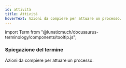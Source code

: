 ```yaml
---
id: attività
title: Attività
hoverText: Azioni da compiere per attuare un processo.
---
```


import Term from "@lunaticmuch/docusaurus-terminology/components/tooltip.js";


### Spiegazione del termine

Azioni da compiere per attuare un <Term popup="Insieme di attività correlate e coese che trasformano bisogni in prodotti, secondo regole definite e consumando risorse." reference="/docs/RTB/Termini/Processo">processo</Term>.